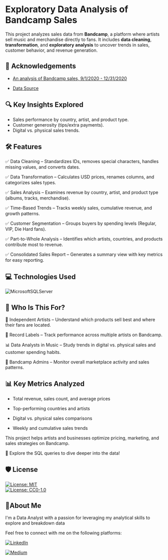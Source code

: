 
# Exploratory Data Analysis of Bandcamp Sales

This project analyzes sales data from **Bandcamp**, a platform where artists sell music and merchandise directly to fans. It includes **data cleaning**, **transformation**, and **exploratory analysis** to uncover trends in sales, customer behavior, and revenue generation.

## 📜 Acknowledgements

 - [An analysis of Bandcamp sales, 9/1/2020 - 12/31/2020](https://components.one/posts/bandcamp-the-chaos-bazaar)

-   [Data Source](https://components.one/datasets/bandcamp-sales)
## 🔍 Key Insights Explored
- Sales performance by country, artist, and product type.
- Customer generosity (tips/extra payments).
- Digital vs. physical sales trends.

## 🛠️ Features
✅ Data Cleaning – Standardizes IDs, removes special characters, handles missing values, and converts dates.

✅ Data Transformation – Calculates USD prices, renames columns, and categorizes sales types.

✅ Sales Analysis – Examines revenue by country, artist, and product type (albums, tracks, merchandise).

✅ Time-Based Trends – Tracks weekly sales, cumulative revenue, and growth patterns.

✅ Customer Segmentation – Groups buyers by spending levels (Regular, VIP, Die Hard fans).

✅ Part-to-Whole Analysis – Identifies which artists, countries, and products contribute most to revenue.

✅ Consolidated Sales Report – Generates a summary view with key metrics for easy reporting.
## 💻 Technologies Used

![MicrosoftSQLServer](https://img.shields.io/badge/Microsoft%20SQL%20Server-CC2927?style=for-the-badge&logo=microsoft%20sql%20server&logoColor=white)


## 🎯 Who Is This For?
🎸 Independent Artists – Understand which products sell best and where their fans are located.


🏢 Record Labels – Track performance across multiple artists on Bandcamp.


📊 Data Analysts in Music – Study trends in digital vs. physical sales and customer spending habits.


🛒 Bandcamp Admins – Monitor overall marketplace activity and sales patterns.
## 📊 Key Metrics Analyzed
- Total revenue, sales count, and average prices

- Top-performing countries and artists

- Digital vs. physical sales comparisons

- Weekly and cumulative sales trends

This project helps artists and businesses optimize pricing, marketing, and sales strategies on Bandcamp.

🚀 Explore the SQL queries to dive deeper into the data!
## 🛡️ License

[![License: MIT](https://img.shields.io/badge/License-MIT-yellow.svg)](https://opensource.org/licenses/MIT)
\
[![License: CC0-1.0](https://img.shields.io/badge/License-CC0_1.0-lightgrey.svg)](http://creativecommons.org/publicdomain/zero/1.0/)


## 🌟About Me

I'm a Data Analyst with a passion for leveraging my analytical skills to explore and breakdown data 

Feel free to connect with me on the following platforms:

[![LinkedIn](https://img.shields.io/badge/LinkedIn-0077B5?style=for-the-badge&logo=linkedin&logoColor=white)](https://www.linkedin.com/in/cliffeoluoch/)

[![Medium](https://img.shields.io/badge/Medium-12100E?style=for-the-badge&logo=medium&logoColor=white)](https://www.linkedin.com/in/cliffeoluoch/)


